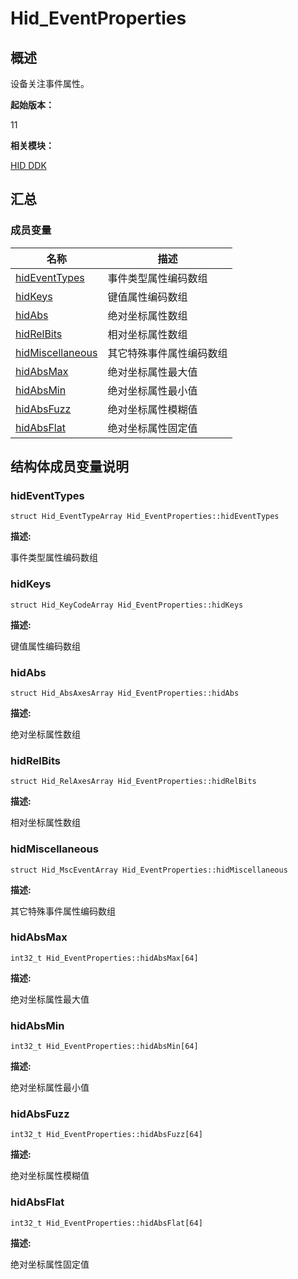 # Hid_EventProperties


## 概述

设备关注事件属性。

**起始版本：**

11

**相关模块：**

[HID DDK](_hid_ddk.md)


## 汇总


### 成员变量

| 名称 | 描述 | 
| -------- | -------- |
| [hidEventTypes](#hideventtypes) | 事件类型属性编码数组 | 
| [hidKeys](#hidkeys) | 键值属性编码数组 | 
| [hidAbs](#hidabs) | 绝对坐标属性数组 | 
| [hidRelBits](#hidrelbits) | 相对坐标属性数组 | 
| [hidMiscellaneous](#hidmiscellaneous) | 其它特殊事件属性编码数组 | 
| [hidAbsMax](#hidabsmax) | 绝对坐标属性最大值 | 
| [hidAbsMin](#hidabsmin) | 绝对坐标属性最小值 | 
| [hidAbsFuzz](#hidabsfuzz) | 绝对坐标属性模糊值 | 
| [hidAbsFlat](#hidabsflat) | 绝对坐标属性固定值 | 


## 结构体成员变量说明


### hidEventTypes


```
struct Hid_EventTypeArray Hid_EventProperties::hidEventTypes
```

**描述:**

事件类型属性编码数组


### hidKeys


```
struct Hid_KeyCodeArray Hid_EventProperties::hidKeys
```

**描述:**

键值属性编码数组


### hidAbs


```
struct Hid_AbsAxesArray Hid_EventProperties::hidAbs
```

**描述:**

绝对坐标属性数组


### hidRelBits


```
struct Hid_RelAxesArray Hid_EventProperties::hidRelBits
```

**描述:**

相对坐标属性数组


### hidMiscellaneous


```
struct Hid_MscEventArray Hid_EventProperties::hidMiscellaneous
```

**描述:**

其它特殊事件属性编码数组


### hidAbsMax


```
int32_t Hid_EventProperties::hidAbsMax[64]
```

**描述:**

绝对坐标属性最大值


### hidAbsMin


```
int32_t Hid_EventProperties::hidAbsMin[64]
```

**描述:**

绝对坐标属性最小值


### hidAbsFuzz


```
int32_t Hid_EventProperties::hidAbsFuzz[64]
```

**描述:**

绝对坐标属性模糊值


### hidAbsFlat


```
int32_t Hid_EventProperties::hidAbsFlat[64]
```

**描述:**

绝对坐标属性固定值
